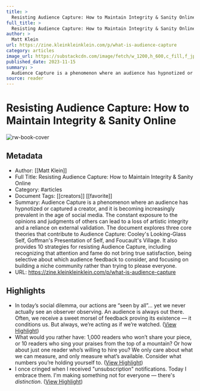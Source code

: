 ```yaml
---
title: >
  Resisting Audience Capture: How to Maintain Integrity & Sanity Online
full_title: >
  Resisting Audience Capture: How to Maintain Integrity & Sanity Online
author: >
  Matt Klein
url: https://zine.kleinkleinklein.com/p/what-is-audience-capture
category: articles
image_url: https://substackcdn.com/image/fetch/w_1200,h_600,c_fill,f_jpg,q_auto:good,fl_progressive:steep,g_auto/https%3A%2F%2Fsubstack-post-media.s3.amazonaws.com%2Fpublic%2Fimages%2F1662dc07-579e-4964-8461-3866fd773d55_1920x1080.jpeg
published_date: 2023-11-15
summary: >
  Audience Capture is a phenomenon where an audience has hypnotized or captured a creator, and it is becoming increasingly prevalent in the age of social media. The constant exposure to the opinions and judgments of others can lead to a loss of artistic integrity and a reliance on external validation. The document explores three core theories that contribute to Audience Capture: Cooley's Looking-Glass Self, Goffman's Presentation of Self, and Foucault's Village. It also provides 10 strategies for resisting Audience Capture, including recognizing that attention and fame do not bring true satisfaction, being selective about which audience feedback to consider, and focusing on building a niche community rather than trying to please everyone.
source: reader
---
```

# Resisting Audience Capture: How to Maintain Integrity & Sanity Online

![rw-book-cover](https://substackcdn.com/image/fetch/w_1200,h_600,c_fill,f_jpg,q_auto:good,fl_progressive:steep,g_auto/https%3A%2F%2Fsubstack-post-media.s3.amazonaws.com%2Fpublic%2Fimages%2F1662dc07-579e-4964-8461-3866fd773d55_1920x1080.jpeg)

## Metadata
- Author: [[Matt Klein]]
- Full Title: Resisting Audience Capture: How to Maintain Integrity & Sanity Online
- Category: #articles
- Document Tags: [[creators]] [[favorite]] 
- Summary: Audience Capture is a phenomenon where an audience has hypnotized or captured a creator, and it is becoming increasingly prevalent in the age of social media. The constant exposure to the opinions and judgments of others can lead to a loss of artistic integrity and a reliance on external validation. The document explores three core theories that contribute to Audience Capture: Cooley's Looking-Glass Self, Goffman's Presentation of Self, and Foucault's Village. It also provides 10 strategies for resisting Audience Capture, including recognizing that attention and fame do not bring true satisfaction, being selective about which audience feedback to consider, and focusing on building a niche community rather than trying to please everyone.
- URL: https://zine.kleinkleinklein.com/p/what-is-audience-capture

## Highlights
- In today’s social dilemma, our actions are “seen by all”... yet we never actually see an observer observing. An audience is always out there. Often, we receive a sweet morsel of feedback proving its existence — it conditions us. But always, we’re acting as if we’re watched. ([View Highlight](https://read.readwise.io/read/01j1s90wscy9m9r93m3g5t4gnp))
- What would you rather have: 1,000 readers who won’t share your piece, or 10 readers who sing your praises from the top of a mountain? Or how about just one reader who’s willing to hire you? We only care about what we can measure, and only measure what’s available.
  Consider what numbers you’re holding yourself to. ([View Highlight](https://read.readwise.io/read/01j1s969hreg760bdym92cvjc6))
- I once cringed when I received "unsubscription" notifications. Today I embrace them. I'm making something not for everyone — there's *distinction*. ([View Highlight](https://read.readwise.io/read/01j1s97w2pwkqxqtahencb47w0))


